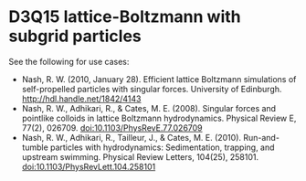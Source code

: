 # D3Q15 lattice-Boltzmann with subgrid particles

See the following for use cases:
* Nash, R. W. (2010, January 28). Efficient lattice Boltzmann simulations of self-propelled particles with singular forces. University of Edinburgh. http://hdl.handle.net/1842/4143
* Nash, R. W., Adhikari, R., & Cates, M. E. (2008). Singular forces and pointlike colloids in lattice Boltzmann hydrodynamics. Physical Review E, 77(2), 026709. [doi:10.1103/PhysRevE.77.026709](http://dx.doi.org/10.1103/PhysRevE.77.026709)
* Nash, R. W., Adhikari, R., Tailleur, J., & Cates, M. E. (2010). Run-and-tumble particles with hydrodynamics: Sedimentation, trapping, and upstream swimming. Physical Review Letters, 104(25), 258101. [doi:10.1103/PhysRevLett.104.258101](http://dx.doi.org/10.1103/PhysRevLett.104.258101)
